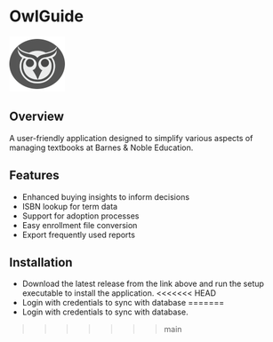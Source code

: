 # OwlGuide

<img src="renderer/public/images/owl.png" alt="Logo" width="100" />

## Overview

A user-friendly application designed to simplify various aspects of managing textbooks at Barnes & Noble Education.

## Features

- Enhanced buying insights to inform decisions
- ISBN lookup for term data
- Support for adoption processes
- Easy enrollment file conversion
- Export frequently used reports

## Installation

- Download the latest release from the link above and run the setup executable to install the application.
<<<<<<< HEAD
- Login with credentials to sync with database
=======
- Login with credentials to sync with database.
>>>>>>> main
